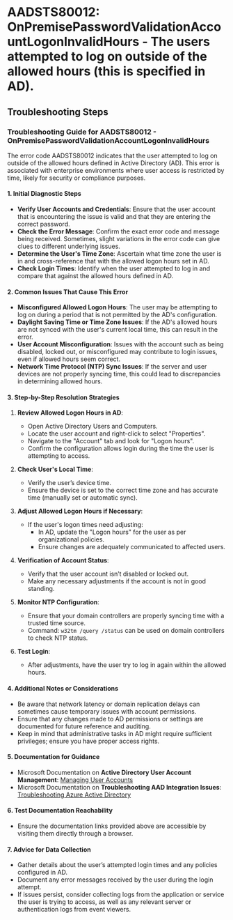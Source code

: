 # AADSTS80012: OnPremisePasswordValidationAccountLogonInvalidHours - The users attempted to log on outside of the allowed hours (this is specified in AD).


## Troubleshooting Steps
### Troubleshooting Guide for AADSTS80012 - OnPremisePasswordValidationAccountLogonInvalidHours

The error code AADSTS80012 indicates that the user attempted to log on outside of the allowed hours defined in Active Directory (AD). This error is associated with enterprise environments where user access is restricted by time, likely for security or compliance purposes.

#### 1. Initial Diagnostic Steps
- **Verify User Accounts and Credentials**: Ensure that the user account that is encountering the issue is valid and that they are entering the correct password.
- **Check the Error Message**: Confirm the exact error code and message being received. Sometimes, slight variations in the error code can give clues to different underlying issues.
- **Determine the User's Time Zone**: Ascertain what time zone the user is in and cross-reference that with the allowed logon hours set in AD. 
- **Check Login Times**: Identify when the user attempted to log in and compare that against the allowed hours defined in AD.

#### 2. Common Issues That Cause This Error
- **Misconfigured Allowed Logon Hours**: The user may be attempting to log on during a period that is not permitted by the AD's configuration.
- **Daylight Saving Time or Time Zone Issues**: If the AD's allowed hours are not synced with the user's current local time, this can result in the error.
- **User Account Misconfiguration**: Issues with the account such as being disabled, locked out, or misconfigured may contribute to login issues, even if allowed hours seem correct.
- **Network Time Protocol (NTP) Sync Issues**: If the server and user devices are not properly syncing time, this could lead to discrepancies in determining allowed hours.

#### 3. Step-by-Step Resolution Strategies
1. **Review Allowed Logon Hours in AD**:
   - Open Active Directory Users and Computers.
   - Locate the user account and right-click to select "Properties".
   - Navigate to the "Account" tab and look for "Logon hours".
   - Confirm the configuration allows login during the time the user is attempting to access.

2. **Check User's Local Time**:
   - Verify the user’s device time.
   - Ensure the device is set to the correct time zone and has accurate time (manually set or automatic sync).

3. **Adjust Allowed Logon Hours if Necessary**:
   - If the user's logon times need adjusting:
     - In AD, update the "Logon hours" for the user as per organizational policies.
     - Ensure changes are adequately communicated to affected users.

4. **Verification of Account Status**:
   - Verify that the user account isn’t disabled or locked out.
   - Make any necessary adjustments if the account is not in good standing.

5. **Monitor NTP Configuration**:
   - Ensure that your domain controllers are properly syncing time with a trusted time source.
   - Command: `w32tm /query /status` can be used on domain controllers to check NTP status.

6. **Test Login**:
   - After adjustments, have the user try to log in again within the allowed hours.

#### 4. Additional Notes or Considerations
- Be aware that network latency or domain replication delays can sometimes cause temporary issues with account permissions. 
- Ensure that any changes made to AD permissions or settings are documented for future reference and auditing.
- Keep in mind that administrative tasks in AD might require sufficient privileges; ensure you have proper access rights.

#### 5. Documentation for Guidance
- Microsoft Documentation on **Active Directory User Account Management**: [Managing User Accounts](https://docs.microsoft.com/en-us/windows-server/identity/ad-ds/manage/user-management)
- Microsoft Documentation on **Troubleshooting AAD Integration Issues**: [Troubleshooting Azure Active Directory](https://docs.microsoft.com/en-us/azure/active-directory/hybrid/tshoot-connect-issues)

#### 6. Test Documentation Reachability
- Ensure the documentation links provided above are accessible by visiting them directly through a browser.

#### 7. Advice for Data Collection
- Gather details about the user’s attempted login times and any policies configured in AD.
- Document any error messages received by the user during the login attempt.
- If issues persist, consider collecting logs from the application or service the user is trying to access, as well as any relevant server or authentication logs from event viewers.